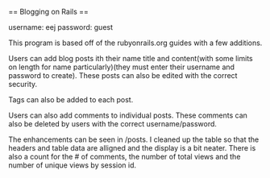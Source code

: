 == Blogging on Rails ==

username: eej
password: guest

This program is based off of the rubyonrails.org guides with a few additions. 

Users can add blog posts ith their name title and content(with some limits on length for name particularly)(they must enter their username and password to create). These posts can also be edited with the correct security.

Tags can also be added to each post.

Users can also add comments to individual posts. These comments can also be deleted by users with the correct username/password.

The enhancements can be seen in /posts. I cleaned up the table so that the headers and table data are alligned and the display is a bit neater. There is also a count for the # of comments, the number of total views and the number of unique views by session id.
